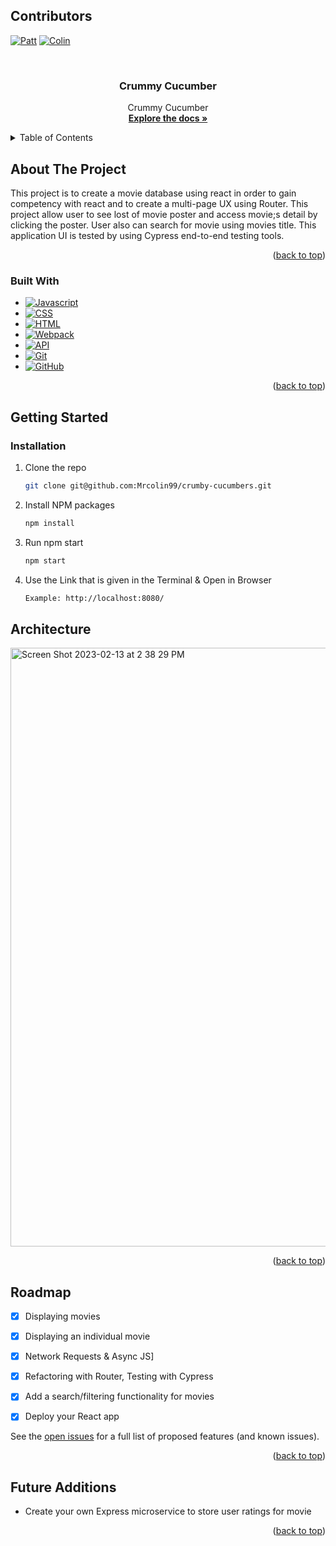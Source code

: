 <a name="readme-top"></a>

## Contributors

[![Patt][patt-badge]][patt-url]
[![Colin][colin-badge]][colin-url]

<br />
<div align="center">
  
  <a href="https://github.com/Mrcolin99/crumby-cucumbers">
 
  </a>

<h3 align="center">Crummy Cucumber</h3>

  <p align="center">
    Crummy Cucumber
    <br />
    <a href="https://github.com/Mrcolin99/crumby-cucumbers"><strong>Explore the docs »</strong></a>
    <br />
  </p>
</div>

<details>
  <summary>Table of Contents</summary>
  <ol>
    <li>
      <a href="#about-the-project">About The Project</a>
      <ul>
        <li><a href="#built-with">Built With</a></li>
      </ul>
    </li>
    <li>
      <a href="#getting-started">Getting Started</a>
      <ul>
        <li><a href="#installation">Installation</a></li>
      </ul>
    </li>
    <li><a href="#architecture">Architecture</a></li>
    <li><a href="#roadmap">Roadmap</a></li>
  </ol>
</details>

## About The Project
This project is to create a movie database using react in order to gain competency with react and to create a multi-page UX using Router. This project allow user to see lost of movie poster and access movie;s detail by clicking the poster. User also can search for movie using movies title. This application UI is tested by using Cypress end-to-end testing tools.
 
<p align="right">(<a href="#readme-top">back to top</a>)</p>

### Built With

- [![Javascript][javascript.js]][javascript-url]
- [![CSS][css]][css-url]
- [![HTML][html]][html-url]
- [![Webpack][webpack]][webpack-url]
- [![API][api]][api-url]
- [![Git][git]][git-url]
- [![GitHub][github]][github-url]


<p align="right">(<a href="#readme-top">back to top</a>)</p>

## Getting Started

### Installation

1. Clone the repo
   ```sh
   git clone git@github.com:Mrcolin99/crumby-cucumbers.git
   ```
2. Install NPM packages
   ```sh
   npm install
   ```
3. Run npm start
   ```sh
   npm start
   ```
4. Use the Link that is given in the Terminal & Open in Browser
   ```sh
   Example: http://localhost:8080/
   ```
   


<!-- ARCHITECTURE -->
## Architecture

<img width="958" alt="Screen Shot 2023-02-13 at 2 38 29 PM" src="https://user-images.githubusercontent.com/111454351/218583771-5291b257-b8d8-4f1a-bdfe-f6208535abf5.png">

<p align="right">(<a href="#readme-top">back to top</a>)</p>
<!-- ROADMAP -->

## Roadmap

- [x] Displaying movies
- [x] Displaying an individual movie
- [x] Network Requests & Async JS]
- [x] Refactoring with Router, Testing with Cypress
- [x] Add a search/filtering functionality for movies
- [x] Deploy your React app


See the [open issues](https://github.com/pattpjy/ps-reactideabox/issues) for a full list of proposed features (and known issues).
<p align="right">(<a href="#readme-top">back to top</a>)</p>

## Future Additions

- Create your own Express microservice to store user ratings for movie

<p align="right">(<a href="#readme-top">back to top</a>)</p>

[colin-badge]: https://img.shields.io/badge/-Colin%20Ciervo-orange
[colin-url]: https://github.com/Mrcolin99
[patt-badge]: https://img.shields.io/badge/-Patt%20Sookmark-brightgreen
[patt-url]: https://github.com/pattpjy
[mocha]: https://img.shields.io/badge/Mocha-FF2D20?style=for-the-badge&logo=mocha&logoColor=white
[mocha-url]: https://mochajs.org/
[chai]: https://img.shields.io/badge/Chai-20232A?style=for-the-badge&logo=chai&logoColor=61DAFB
[chai-url]: https://www.chaijs.com/
[webpack]: https://img.shields.io/badge/Webpack-563D7C?style=for-the-badge&logo=webpack&logoColor=white
[webpack-url]: https://webpack.js.org/
[dayjs]: https://img.shields.io/badge/-dayjs-fb6052?style=for-the-badge
[dayjs-url]: https://www.npmjs.com/package/dayjs
[chart.js]: https://img.shields.io/badge/Chart.js-35495E?style=for-the-badge&logo=chartdotjs&logoColor=4FC08D
[chart.js-url]: https://www.chartjs.org/
[css]: https://img.shields.io/badge/CSS-000000?style=for-the-badge&logo=css&logoColor=white
[css-url]: https://www.w3.org/Style/CSS/Overview.en.html
[html]: https://img.shields.io/badge/HTML-4A4A55?style=for-the-badge&logo=HTML&logoColor=FF3E00
[html-url]: https://www.w3schools.com/howto/howto_make_a_website.asp
[javascript.js]: https://img.shields.io/badge/JavaScript-0769AD?style=for-the-badge&logo=javascript&logoColor=white
[javascript-url]: https://www.javascript.com/
[api]: https://img.shields.io/badge/API-15EA75?style=for-the-badge&logo=HTML&logoColor=FF3E00
[api-url]: https://www.w3schools.com/js/js_api_intro.asp
[github]: https://img.shields.io/badge/GitHub-22043C?style=for-the-badge&logo=github&logoColor=FF3E00
[github-url]: https://github.com/
[git]: https://img.shields.io/badge/Git-2E0305?style=for-the-badge&logo=git&logoColor=FF3E00
[git-url]: https://git-scm.com/
